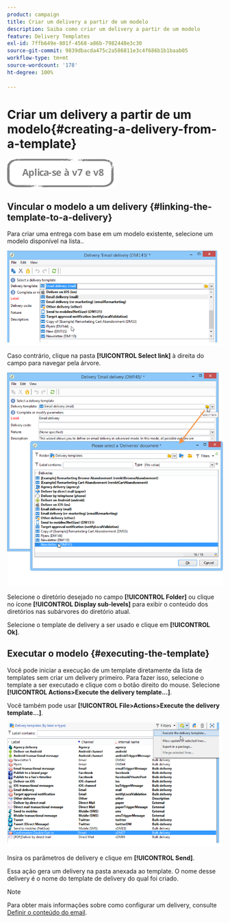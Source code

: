```yaml
---
product: campaign
title: Criar um delivery a partir de um modelo
description: Saiba como criar um delivery a partir de um modelo
feature: Delivery Templates
exl-id: 7ffb649e-801f-4568-a86b-7982448e3c30
source-git-commit: 9839dbacda475c2a586811e3c4f686b1b1baab05
workflow-type: tm+mt
source-wordcount: '178'
ht-degree: 100%

---
```


# Criar um delivery a partir de um modelo{#creating-a-delivery-from-a-template}

![](../../assets/common.svg)

## Vincular o modelo a um delivery {#linking-the-template-to-a-delivery}

Para criar uma entrega com base em um modelo existente, selecione um modelo disponível na lista..

![](assets/s_ncs_user_wizard_select_template.png)

Caso contrário, clique na pasta **[!UICONTROL Select link]** à direita do campo para navegar pela árvore.

![](assets/s_ncs_user_wizard_choose_link.png)

Selecione o diretório desejado no campo **[!UICONTROL Folder]** ou clique no ícone **[!UICONTROL Display sub-levels]** para exibir o conteúdo dos diretórios nas subárvores do diretório atual.

Selecione o template de delivery a ser usado e clique em **[!UICONTROL Ok]**.

## Executar o modelo {#executing-the-template}

Você pode iniciar a execução de um template diretamente da lista de templates sem criar um delivery primeiro. Para fazer isso, selecione o template a ser executado e clique com o botão direito do mouse. Selecione **[!UICONTROL Actions>Execute the delivery template...]**.

Você também pode usar **[!UICONTROL File>Actions>Execute the delivery template...]**.

![](assets/s_ncs_user_template_execute_menu.png)

Insira os parâmetros de delivery e clique em **[!UICONTROL Send]**.

Essa ação gera um delivery na pasta anexada ao template. O nome desse delivery é o nome do template de delivery do qual foi criado.

>[!NOTE]
>
>Para obter mais informações sobre como configurar um delivery, consulte [Definir o conteúdo do email](defining-the-email-content.md).
